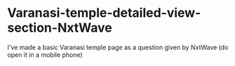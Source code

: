 # Varanasi-temple-detailed-view-section-NxtWave
I've made a basic Varanasi temple page as a question given by NxtWave (do open it in a mobile phone)
